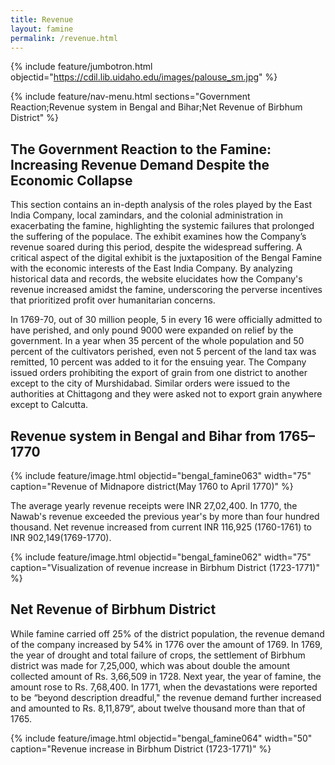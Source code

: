 ```yaml
---
title: Revenue
layout: famine
permalink: /revenue.html
---
```

{% include feature/jumbotron.html objectid="https://cdil.lib.uidaho.edu/images/palouse_sm.jpg" %}

{% include feature/nav-menu.html sections="Government Reaction;Revenue system in Bengal and Bihar;Net Revenue of Birbhum District" %}

## The Government Reaction to the Famine: Increasing Revenue Demand Despite the Economic Collapse


This section contains an in-depth analysis of the roles played by the East India Company, local zamindars, and the colonial administration in exacerbating the famine, highlighting the systemic failures that prolonged the suffering of the populace. The exhibit examines how the Company’s revenue soared during this period, despite the widespread suffering. A critical aspect of the digital exhibit is the juxtaposition of the Bengal Famine with the economic interests of the East India Company. By analyzing historical data and records, the website elucidates how the Company's revenue increased amidst the famine, underscoring the perverse incentives that prioritized profit over humanitarian concerns.

In 1769-70, out of 30 million people, 5 in every 16 were officially admitted to have perished, and only pound 9000 were expanded on relief by the government. In a year when 35 percent of the whole population and 50 percent of the cultivators perished, even not 5 percent of the land tax was remitted, 10 percent was added to it for the ensuing year. The Company issued orders prohibiting the export of grain from one district to another except to the city of Murshidabad. Similar orders were issued to the authorities at Chittagong and they were asked not to export grain anywhere except to Calcutta.

## Revenue system in Bengal and Bihar from 1765–1770

{% include feature/image.html objectid="bengal_famine063" width="75" caption="Revenue of Midnapore district(May 1760 to April 1770)" %}

The average yearly revenue receipts were INR 27,02,400. In 1770, the Nawab's revenue exceeded the previous year's by more than four hundred thousand. Net revenue increased from current INR 116,925 (1760-1761) to INR 902,149(1769-1770).

{% include feature/image.html objectid="bengal_famine062" width="75" caption="Visualization of revenue increase in Birbhum District (1723-1771)" %}

## Net Revenue of Birbhum District

While famine carried off 25% of the district population, the revenue demand of the company increased by 54% in 1776 over the amount of 1769.  In 1769, the year of drought and total failure of crops, the settlement of Birbhum district was made for 7,25,000, which was about double the amount collected amount of Rs. 3,66,509 in 1728. Next year, the year of famine, the amount rose to Rs. 7,68,400. In 1771, when the devastations were reported to be “beyond description dreadful," the revenue demand further increased and amounted to Rs. 8,11,879“, about twelve thousand more than that of 1765.

{% include feature/image.html objectid="bengal_famine064" width="50" caption="Revenue increase in Birbhum District (1723-1771)" %}


